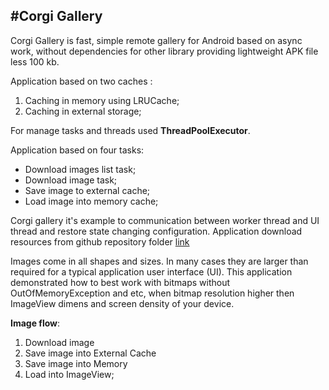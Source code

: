 #Corgi Gallery
---
Corgi Gallery is fast, simple remote gallery for Android based on async work, without dependencies for other 
library providing lightweight APK file less 100 kb.

Application based on two caches :

1. Caching in memory using LRUCache;
2. Caching in external storage;

For manage tasks and threads used **ThreadPoolExecutor**.

Application based on four tasks:
* Download images list task;
* Download image task;
* Save image to external cache;
* Load image into memory cache;

Corgi gallery it's example to communication between worker thread and UI thread and restore state changing configuration.
Application download resources from github repository folder [link](https://github.com/goodvin1709/AndroidThreadPool/tree/master/images)

Images come in all shapes and sizes. In many cases they are larger than required for a typical 
application user interface (UI).
This application demonstrated how to best work with bitmaps without OutOfMemoryException and etc, when 
bitmap resolution higher then ImageView dimens and screen density of your device.

**Image flow**:
1. Download image
2. Save image into External Cache
3. Save image into Memory
4. Load into ImageView;

